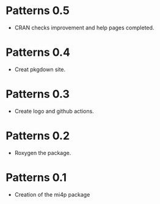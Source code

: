 # Patterns 0.5

* CRAN checks improvement and help pages completed. 

# Patterns 0.4

* Creat pkgdown site.

# Patterns 0.3

* Create logo and github actions. 

# Patterns 0.2

* Roxygen the package. 

# Patterns 0.1

* Creation of the mi4p package 
